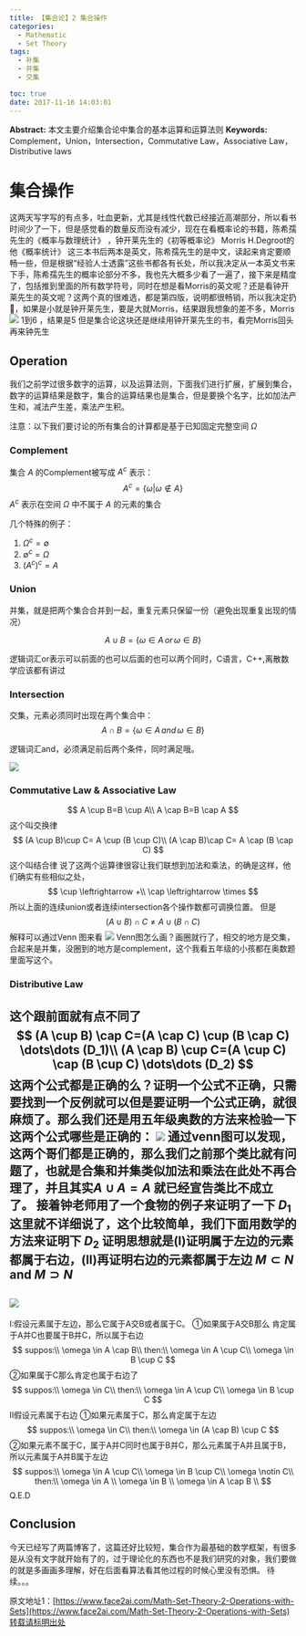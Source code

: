 ```yaml
---
title: 【集合论】2 集合操作
categories:
  - Mathematic
  - Set Theory
tags:
  - 补集
  - 并集
  - 交集

toc: true
date: 2017-11-16 14:03:01
---
```


**Abstract:** 本文主要介绍集合论中集合的基本运算和运算法则
**Keywords:** Complement，Union，Intersection，Commutative Law，Associative Law，Distributive laws

<!--more-->
# 集合操作
这两天写字写的有点多，吐血更新，尤其是线性代数已经接近高潮部分，所以看书时间少了一下，但是感觉看的数量反而没有减少，现在在看概率论的书籍，陈希孺先生的《概率与数理统计》 ，钟开莱先生的《初等概率论》 Morris H.Degroot的他《概率统计》 这三本书后两本是英文，陈希孺先生的是中文，读起来肯定要顺畅一些，但是根据“经验人士透露”这些书都各有长处，所以我决定从一本英文书来下手，陈希孺先生的概率论部分不多，我也先大概多少看了一遍了，接下来是精度了，包括推到里面的所有数学符号，同时在想是看Morris的英文呢？还是看钟开莱先生的英文呢？这两个真的很难选，都是第四版，说明都很畅销，所以我决定扔🎲，如果是小就是钟开莱先生，要是大就Morris，结果跟我想象的差不多，Morris
![](https://tony4ai-1251394096.cos.ap-hongkong.myqcloud.com/blog_images/Math-Set-Theory-2-Operations-with-Sets/random.png)
1到6 ，结果是5
但是集合论这块还是继续用钟开莱先生的书，看完Morris回头再来钟先生
## Operation
我们之前学过很多数字的运算，以及运算法则，下面我们进行扩展，扩展到集合，数字的运算结果是数字，集合的运算结果也是集合，但是要换个名字，比如加法产生和，减法产生差，乘法产生积。

 注意：以下我们要讨论的所有集合的计算都是基于已知固定完整空间 $\Omega$

### Complement
集合 $A$ 的Complement被写成 $A^c$ 表示：
$$
A^c=\{\omega | \omega \notin A\}
$$
$A^c$ 表示在空间 $\Omega$ 中不属于 $A$ 的元素的集合

几个特殊的例子：
1. $\Omega^c=\emptyset$
2. $\emptyset^c=\Omega$
3. $(A^c)^c=A$

### Union
并集，就是把两个集合合并到一起，重复元素只保留一份（避免出现重复出现的情况）

$$A \cup B=\{\omega \in A \, or\, \omega \in B\}$$

逻辑词汇or表示可以前面的也可以后面的也可以两个同时，C语言，C++,离散数学应该都有讲过

### Intersection
交集，元素必须同时出现在两个集合中：
$$A \cap B=\{\omega \in A \, and\, \omega \in B\}$$

逻辑词汇and，必须满足前后两个条件，同时满足哦。

![](https://tony4ai-1251394096.cos.ap-hongkong.myqcloud.com/blog_images/Math-Set-Theory-2-Operations-with-Sets/complement_intersection.png)
### Commutative Law & Associative Law
$$
A \cup B=B \cup A\\
A \cap B=B \cap A
$$
这个叫交换律
$$
(A \cup B)\cup C= A \cup (B \cup C)\\
(A \cap B)\cap C= A \cap (B \cap C)
$$
这个叫结合律
说了这两个运算律很容让我们联想到加法和乘法，的确是这样，他们确实有些相似之处，
$$
\cup \leftrightarrow +\\
\cap \leftrightarrow \times
$$
所以上面的连续union或者连续intersection各个操作数都可调换位置。
但是
$$
(A \cup B )\cap C \neq  A \cup (B \cap C)
$$
解释可以通过Venn 图来看
![](https://tony4ai-1251394096.cos.ap-hongkong.myqcloud.com/blog_images/Math-Set-Theory-2-Operations-with-Sets/neq.png)
Venn图怎么画？画圈就行了，相交的地方是交集，合起来是并集，没圈到的地方是complement，这个我看五年级的小孩都在奥数题里面写这个。

### Distributive Law
这个跟前面就有点不同了
$$
(A \cup B) \cap C=(A \cap C) \cup (B \cap C) \dots\dots (D_1)\\
(A \cap B) \cup C=(A \cup C) \cap (B \cup C) \dots\dots (D_2)
$$
这两个公式都是正确的么？证明一个公式不正确，只需要找到一个反例就可以但是要证明一个公式正确，就很麻烦了。那么我们还是用五年级奥数的方法来检验一下这两个公式哪些是正确的：
![](https://tony4ai-1251394096.cos.ap-hongkong.myqcloud.com/blog_images/Math-Set-Theory-2-Operations-with-Sets/distributive.png)
通过venn图可以发现，这两个哥们都是正确的，那么我们之前那个类比就有问题了，也就是合集和并集类似加法和乘法在此处不再合理了，并且其实$A \cup A =A$ 就已经宣告类比不成立了。
接着钟老师用了一个食物的例子来证明了一下 $D_1$ 这里就不详细说了，这个比较简单，我们下面用数学的方法来证明下 $D_2$ 证明思想就是(I)证明属于左边的元素都属于右边，(II)再证明右边的元素都属于左边 $M \subset N$ and $M \supset N$
-----
![](https://tony4ai-1251394096.cos.ap-hongkong.myqcloud.com/blog_images/Math-Set-Theory-2-Operations-with-Sets/prove.png)
-----
I:假设元素属于左边，那么它属于A交B或者属于C。
①如果属于A交B那么 肯定属于A并C也要属于B并C，所以属于右边
$$
suppos:\\
\omega \in A \cap B\\
then:\\
\omega \in A \cup C\\
\omega \in B \cup C
$$
②如果属于C那么肯定也属于右边了
$$
suppos:\\
\omega \in C\\
then:\\
\omega \in A \cup C\\
\omega \in B \cup C
$$
II假设元素属于右边
①如果元素属于C，那么肯定属于左边
$$
suppos:\\
\omega \in C\\
then:\\
\omega \in (A \cap B) \cup C
$$
②如果元素不属于C，属于A并C同时也属于B并C，那么元素属于A并且属于B，所以元素属于A并B属于左边
$$
suppos:\\
\omega \in A \cup C\\
\omega \in B \cup C\\
\omega \notin C\\
then:\\
\omega \in A \\
\omega \in B \\
\omega \in A \cap B \\
$$
Q.E.D

## Conclusion
今天已经写了两篇博客了，这篇还好比较短，集合作为最基础的数学框架，有很多是从没有文字就开始有了的，过于理论化的东西也不是我们研究的对象，我们要做的就是多画画多理解，好在后面看算法看其他过程的时候心里没有恐惧。
待续。。。





原文地址1：[https://www.face2ai.com/Math-Set-Theory-2-Operations-with-Sets](https://www.face2ai.com/Math-Set-Theory-2-Operations-with-Sets)转载请标明出处
